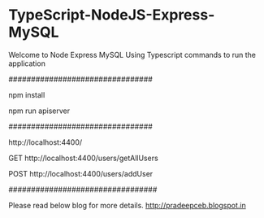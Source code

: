 # TypeScript-NodeJS-Express-MySQL
Welcome to Node Express MySQL Using Typescript
commands to run the application

################################

npm install

npm run apiserver

################################

http://localhost:4400/

GET http://localhost:4400/users/getAllUsers

POST http://localhost:4400/users/addUser

#################################

Please read below blog for more details.
http://pradeepceb.blogspot.in
